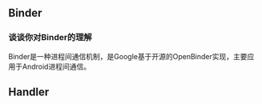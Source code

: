 ## Binder

### 谈谈你对Binder的理解

Binder是一种进程间通信机制，是Google基于开源的OpenBinder实现，主要应用于Android进程间通信。




## Handler